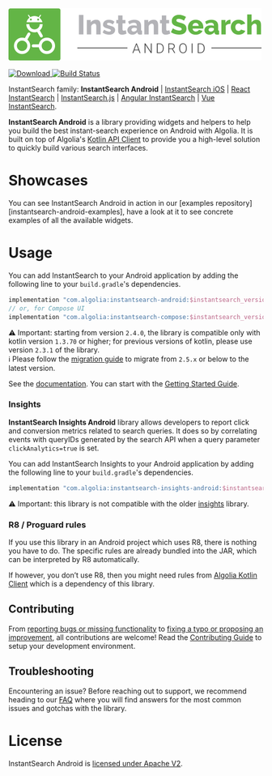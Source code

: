 
<img src="docs/banner.png" alt="InstantSearch Android" />

[ ![Download](https://img.shields.io/maven-central/v/com.algolia/instantsearch-android?label=Download) ](https://search.maven.org/search?q=a:instantsearch-android)
[![Build Status](https://travis-ci.org/algolia/instantsearch-android.svg?branch=master)](https://travis-ci.org/algolia/instantsearch-android)

InstantSearch family: **InstantSearch Android** | [InstantSearch iOS][instantsearch-ios-github] | [React InstantSearch][react-instantsearch-github] | [InstantSearch.js][instantsearch-js-github] | [Angular InstantSearch][instantsearch-angular-github] | [Vue InstantSearch][instantsearch-vue-github].

**InstantSearch Android** is a library providing widgets and helpers to help you build the best instant-search experience on Android with Algolia.
It is built on top of Algolia's [Kotlin API Client][kotlin-client] to provide you a high-level solution to quickly build various search interfaces.

# Showcases

You can see InstantSearch Android in action in our [examples repository][instantsearch-android-examples], have a look at it to see concrete examples of all the available widgets.

# Usage

You can add InstantSearch to your Android application by adding the following line to your `build.gradle`'s dependencies.
```groovy
implementation "com.algolia:instantsearch-android:$instantsearch_version"
// or, for Compose UI
implementation "com.algolia:instantsearch-compose:$instantsearch_version"
```
<!--TODO Document using com.algolia.instantsearch.helper.helper-jvm / using core directly -->

⚠️ Important: starting from version `2.4.0`, the library is compatible only with kotlin version `1.3.70` or higher; for previous versions of kotlin, please use version `2.3.1` of the library.  
ℹ️ Please follow the [migration guide](docs/guide/Migration_2.5.x_2.6.x.md) to migrate from `2.5.x` or below to the latest version.

See the [documentation][doc]. You can start with the [Getting Started Guide][getting-started].

### Insights

**InstantSearch Insights Android** library allows developers to report click and conversion metrics related to search queries. 
It does so by correlating events with queryIDs generated by the search API when a query parameter `clickAnalytics=true` is set.

You can add InstantSearch Insights to your Android application by adding the following line to your `build.gradle`'s dependencies.

```groovy
implementation "com.algolia:instantsearch-insights-android:$instantsearch_version"
```

⚠️ Important: this library is not compatible with the older [insights](instantsearch-android-insights) library.

### R8 / Proguard rules

If you use this library in an Android project which uses R8, there is nothing you have to do. The specific rules are 
already bundled into the JAR, which can be interpreted by R8 automatically.

If however, you don’t use R8, then you might need rules from [Algolia Kotlin Client](https://github.com/algolia/algoliasearch-client-kotlin#r8--proguard-rules) which is a dependency of this library.

## Contributing

From [reporting bugs or missing functionality](https://github.com/algolia/instantsearch-android/issues/new) to [fixing a typo or proposing an improvement](https://github.com/algolia/instantsearch-android/compare), all contributions are welcome! Read the [Contributing Guide](https://github.com/algolia/instantsearch-android/blob/master/CONTRIBUTING.md) to setup your development environment.

## Troubleshooting

Encountering an issue? Before reaching out to support, we recommend heading to our [FAQ](https://www.algolia.com/doc/guides/building-search-ui/troubleshooting/faq/android/) where you will find answers for the most common issues and gotchas with the library.

# License

InstantSearch Android is [licensed under Apache V2](LICENSE).

[doc]: https://algolia.com/doc/guides/building-search-ui/what-is-instantsearch/android/
[getting-started]: https://algolia.com/doc/guides/building-search-ui/getting-started/android/
[kotlin-client]: https://github.com/algolia/algoliasearch-client-kotlin
[media-gif]: ./docs/media.gif
[ecommerce-gif]: ./docs/ecommerce.gif
[media-url]: https://github.com/algolia/instantsearch-android-examples/tree/master/media
[ecommerce-url]: https://github.com/algolia/instantsearch-android-examples/tree/master/ecommerce
[showcase-url]: https://algolia.com/doc/guides/building-search-ui/widgets/showcase/android/
[examples-url]: https://github.com/algolia/instantsearch-android-examples
[react-instantsearch-github]: https://github.com/algolia/react-instantsearch/
[instantsearch-ios-github]: https://github.com/algolia/instantsearch-ios
[instantsearch-js-github]: https://github.com/algolia/instantsearch.js
[instantsearch-vue-github]: https://github.com/algolia/vue-instantsearch
[instantsearch-angular-github]: https://github.com/algolia/angular-instantsearch
